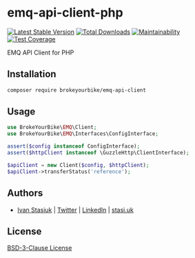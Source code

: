 # emq-api-client-php

[![Latest Stable Version](https://img.shields.io/github/v/release/brokeyourbike/emq-api-client-php)](https://github.com/brokeyourbike/emq-api-client-php/releases)
[![Total Downloads](https://poser.pugx.org/brokeyourbike/emq-api-client/downloads)](https://packagist.org/packages/brokeyourbike/emq-api-client)
[![Maintainability](https://api.codeclimate.com/v1/badges/2a2ebdf5aab58da58323/maintainability)](https://codeclimate.com/github/brokeyourbike/emq-api-client-php/maintainability)
[![Test Coverage](https://api.codeclimate.com/v1/badges/2a2ebdf5aab58da58323/test_coverage)](https://codeclimate.com/github/brokeyourbike/emq-api-client-php/test_coverage)

EMQ API Client for PHP

## Installation

```bash
composer require brokeyourbike/emq-api-client
```

## Usage

```php
use BrokeYourBike\EMQ\Client;
use BrokeYourBike\EMQ\Interfaces\ConfigInterface;

assert($config instanceof ConfigInterface);
assert($httpClient instanceof \GuzzleHttp\ClientInterface);

$apiClient = new Client($config, $httpClient);
$apiClient->transferStatus('reference');
```

## Authors
- [Ivan Stasiuk](https://github.com/brokeyourbike) | [Twitter](https://twitter.com/brokeyourbike) | [LinkedIn](https://www.linkedin.com/in/brokeyourbike) | [stasi.uk](https://stasi.uk)

## License
[BSD-3-Clause License](https://github.com/brokeyourbike/emq-api-client-php/blob/main/LICENSE)

